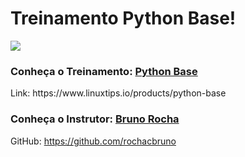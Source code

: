 # Treinamento Python Base!

<a href="https://www.linuxtips.io/products/python-base"><img src="https://cdn.shopify.com/s/files/1/0586/9430/3893/products/CAPA-PythonBase_493x.png?v=1645709044"></a>

<h3>Conheça o Treinamento: <a href="https://www.linuxtips.io/products/python-base">Python Base</a></h3>
Link: https://www.linuxtips.io/products/python-base


<h3>Conheça o Instrutor: <a href="https://github.com/rochacbruno">Bruno Rocha</a></h3>

GitHub: https://github.com/rochacbruno
